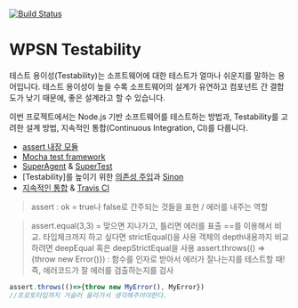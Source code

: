 [![Build Status](https://travis-ci.org/seungha-kim/wpsn-testability.svg?branch=master)](https://travis-ci.org/seungha-kim/wpsn-testability)

# WPSN Testability

테스트 용이성(Testability)는 소프트웨어에 대한 테스트가 얼마나 쉬운지를 말하는 용어입니다.
테스트 용이성이 높을 수록 소프트웨어의 설계가 유연하고 컴포넌트 간 결합도가 낮기 때문에, 좋은 설계라고 할 수 있습니다.

이번 프로젝트에서는 Node.js 기반 소프트웨어를 테스트하는 방법과, Testability를 고려한 설계 방법, 지속적인 통합(Continuous Integration, CI)를 다룹니다.

- [assert 내장 모듈](https://nodejs.org/api/assert.html)
- [Mocha test framework](https://mochajs.org/)
- [SuperAgent](http://visionmedia.github.io/superagent/) & [SuperTest](https://github.com/visionmedia/supertest)
- [Testability]를 높이기 위한 [의존성 주입](https://ko.wikipedia.org/wiki/%EC%9D%98%EC%A1%B4%EC%84%B1_%EC%A3%BC%EC%9E%85)과 [Sinon](http://sinonjs.org/)
- [지속적인 통합](https://ko.wikipedia.org/wiki/%EC%A7%80%EC%86%8D%EC%A0%81_%ED%86%B5%ED%95%A9) & [Travis CI](https://travis-ci.org/)

> assert : ok = true나 false로 간주되는 것들을 표현 / 에러를 내주는 역할

> assert.equal(3,3) = 맞으면 지나가고, 틀리면 에러를 표출 ==를 이용해서 비교.
> 타입체크까지 하고 싶다면 strictEqual()을 사용
> 객체의 depth내용까지 비교하려면 deepEqual 혹은 deepStrictEqual을 사용
> assert.throws(() => {throw new Error()}) : 함수를 인자로 받아서 에러가 잘나는지를 테스트할 때! 즉, 에러코드가 잘 에러를 검출하는지를 검사

```javascript
assert.throws(()=>{throw new MyError(), MyError})
//프로토타입까지 거슬러 올라가서 생각해주어야한다.
```
